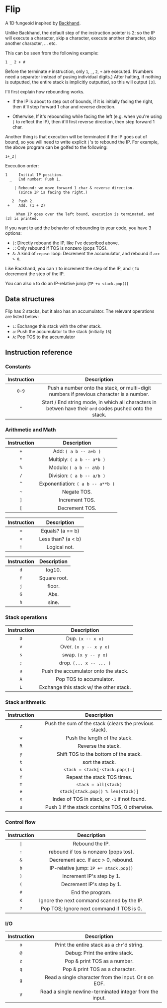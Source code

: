 # Flip
A 1D fungeoid inspired by [Backhand](https://github.com/GrayJoKing/Backhand/).

Unlike Backhand, the default step of the instruction pointer is 2; so the IP will execute a character, skip a character, execute another character, skip another character, ... etc.

This can be seen from the following example:
```
1 _ 2 + #
```

Before the terminate `#` instruction, only `1`, `_`, `2`, `+` are executed. (Numbers need a separator instead of pusing individual digits.) After halting, if nothing is outputted, the entire stack is implicitly outputted, so this will output `[3]`.

I'll first explain how rebounding works.

* If the IP is about to step out of bounds, if it is initially facing the right, then it'll step forward 1 char and reverse direction.

* Otherwise, If it's rebounding while facing the left (e.g. when you're using `|` to reflect the IP), then it'll first reverse direction, then step forward 1 char.

Another thing is that execution will be terminated if the IP goes out of bound, so you will need to write explicit `|`'s to rebound the IP. For example, the above program can be golfed to the following:
```
1+_2|
```

Execution order:
```
1     Initial IP position. 
  _   End number: Push 1.

    | Rebound: we move forward 1 char & reverse direction.
      (since IP is facing the right.)

   2  Push 2.
 +    Add. (1 + 2)

     When IP goes over the left bound, execution is terminated, and [3] is printed.
```
If you want to add the behavior of rebounding to your code, you have 3 options:

* `|`: Directly rebound the IP, like I've described above.
* `:`: Only rebound if TOS is nonzero (pops TOS).
* `&`: A kind of `repeat` loop: Decrement the accumulator, and rebound if `acc > 0`.

Like Backhand, you can `)` to increment the step of the IP, and `(` to decrement the step of the IP.

You can also `b` to do an IP-relative jump (`IP += stack.pop()`)

## Data structures
Flip has 2 stacks, but it also has an accumulator. The relevant operations are listed below:

* `L`: Exchange this stack with the other stack.
* `a`: Push the accumulator to the stack (initially `16`)
* `A`: Pop TOS to the accumulator

## Instruction reference
### Constants
| Instruction | Description |
| :---: | :-: |
| `0-9`       | Push a number onto the stack, or multi-digit numbers if previous character is a number. |
| `"`         | Start / End string mode, in which all characters in betwen have their `ord` codes pushed onto the stack. |

### Arithmetic and Math
| Instruction | Description |
| :-: | :-: |
| `+`         | Add: `( a b -- a+b )` |
| `*`         | Multiply: `( a b -- a*b )` |
| `%`         | Modulo: `( a b -- a%b )` |
| `/`         | Division: `( a b -- a/b )` |
| `^`         | Exponentiation: `( a b -- a**b )` |
| `~`         | Negate TOS. |
| `]`         | Increment TOS. |
| `[`         | Decrement TOS. |

| Instruction | Description |
|:-: | :-:|
| `=` | Equals? (a == b) |
|`<` | Less than? (a < b) |
|`!` | Logical not. |

| Instruction | Description |
|:-:  |      :-: |
| `d` | log10. |
| `f` | Square root. |
| `j` | floor. |
| `G` | Abs. |
| `h` | sine.|

### Stack operations

| Instruction | Description |
|:-: | :-:|
| `D` | Dup. `(x -- x x)`|
|`v` | Over. `(x y -- x y x)`|
|`s` | swap. `(x y -- y x)`|
|`;` | drop. `(... x -- ... )`|
| `a` | Push the accumulator onto the stack. |
| `A` | Pop TOS to accumulator. |
| `L` | Exchange this stack w/ the other stack. |
### Stack arithmetic

| Instruction | Description |
|:-:|:-:|
|`Z` | Push the sum of the stack (clears the previous stack). |
| `w` | Push the length of the stack. |
|`R` | Reverse the stack. |
|`y` | Shift TOS to the bottom of the stack. |
|`t` | sort the stack. |
|`k` | `stack = stack[-stack.pop():]`|
|`Y` | Repeat the stack TOS times. |
|`T` | `stack = all(stack)`|
|`e` | `stack[stack.pop() % len(stack)]`|
|`x` | Index of TOS in stack, or `-1` if not found. |
|`u` | Push 1 if the stack contains TOS, 0 otherwise. |

### Control flow
|Instruction | Description |
|:-:| :-:|
|`\|` | Rebound the IP. |
|`:` | rebound if tos is nonzero (pops tos). |
|`&`| Decrement acc. If acc > 0, rebound. |
|`b` | IP-relative jump: `IP += stack.pop()` |
|`)` | Increment IP's step by 1. |
|`(` | Decrement IP's step by 1. |
|`#` | End the program.|
|`K` | Ignore the next command scanned by the IP. |
|`?`| Pop TOS; Ignore next command if TOS is 0. |

### I/O
|Instruction|Description|
|:-:|:-:|
|`o` | Print the entire stack as a `chr`'d string. |
|`@`| Debug: Print the entire stack. |
|`z`| Pop & print TOS as a number. |
|`q`| Pop & print TOS as a character. |
|`g` | Read a single character from the input. Or `0` on EOF. |
|`V` | Read a single newline-terminated integer from the input. |

